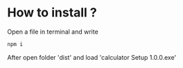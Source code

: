 # How to install ?
Open a file in terminal and write
```bash
npm i 
```
After open folder 'dist' and load 'calculator Setup 1.0.0.exe'
